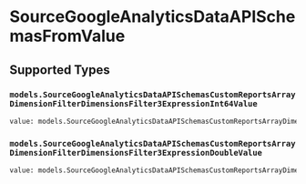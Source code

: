 # SourceGoogleAnalyticsDataAPISchemasFromValue


## Supported Types

### `models.SourceGoogleAnalyticsDataAPISchemasCustomReportsArrayDimensionFilterDimensionsFilter3ExpressionInt64Value`

```python
value: models.SourceGoogleAnalyticsDataAPISchemasCustomReportsArrayDimensionFilterDimensionsFilter3ExpressionInt64Value = /* values here */
```

### `models.SourceGoogleAnalyticsDataAPISchemasCustomReportsArrayDimensionFilterDimensionsFilter3ExpressionDoubleValue`

```python
value: models.SourceGoogleAnalyticsDataAPISchemasCustomReportsArrayDimensionFilterDimensionsFilter3ExpressionDoubleValue = /* values here */
```

